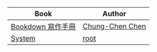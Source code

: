 Book                               | Author
-----------------------------------|------------------
[Bookdown 寫作手冊](../bookdown/)  |  [Chung-Chen Chen](../ccc/)
[System](../system/)               |  [root](../system/)

